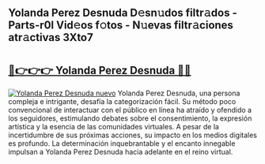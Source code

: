 ## Yolanda Perez Desnuda D𝚎sn𝚞dos filtr𝚊dos - Parts-r0l Vid𝚎os f𝚘tos - N𝚞evas filtr𝚊ciones atr𝚊ctivas 3Xto7

# <h2><a href="http://mb9wrjw.tromn.icu/?c=Yolanda+Perez+Desnuda">🔗👉👉👉 Yolanda Perez Desnuda 🔗🔗</a></h2>

[![Yolanda Perez Desnuda nuevo](https://i.imgur.com/pEAQMta.gif)](http://mb9wrjw.tromn.icu/?c=Yolanda+Perez+Desnuda)
Yolanda Perez Desnuda, una persona compleja e intrigante, desafía la categorización fácil. Su método poco convencional de interactuar con el público en línea ha atraído y ofendido a los seguidores, estimulando debates sobre el consentimiento, la expresión artística y la esencia de las comunidades virtuales. A pesar de la incertidumbre de sus próximas acciones, su impacto en los medios digitales es profundo. La determinación inquebrantable y el encanto innegable impulsan a Yolanda Perez Desnuda hacia adelante en el reino virtual.
